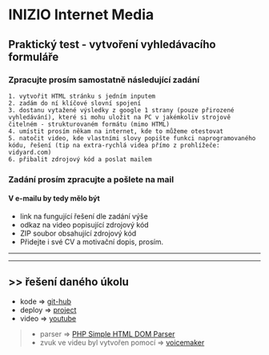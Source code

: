 # INIZIO Internet Media

## Praktický test - vytvoření vyhledávacího formuláře

### Zpracujte prosím samostatně následující zadání

    1. vytvořit HTML stránku s jedním inputem
    2. zadám do ní klíčové slovní spojení
    3. dostanu vytažené výsledky z google 1 strany (pouze přirozené vyhledávání), které si mohu uložit na PC v jakémkoliv strojově čitelném - strukturovaném formátu (mimo HTML)
    4. umístit prosím někam na internet, kde to můžeme otestovat
    5. natočit video, kde vlastními slovy popište funkci naprogramovaného kódu, řešení (tip na extra-rychlá videa přímo z prohlížeče: vidyard.com)
    6. přibalit zdrojový kód a poslat mailem

### Zadání prosím zpracujte a pošlete na mail

#### V e-mailu by tedy mělo být

- link na fungující řešení dle zadání výše
- odkaz na video popisující zdrojový kód
- ZIP soubor obsahující zdrojový kód
- Přidejte i své CV a motivační dopis, prosím.

---
---

## >> řešení daného úkolu

- kode => [git-hub](https://github.com/MIU-cz/My_works/tree/master/INZIO-search-form)
- deploy => [project](https://miu.jecool.net/new_sites/INZIO-search-form/index.html)
- video => [youtube](---)

> - parser => [PHP Simple HTML DOM Parser](simplehtmldom.sourceforge.io)
> - zvuk ve videu byl vytvořen pomocí => [voicemaker](https://voicemaker.in)
